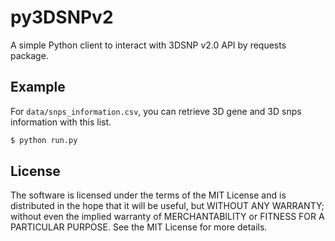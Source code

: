 # py3DSNPv2

A simple Python client to interact with 3DSNP v2.0 API by requests package.

## Example

For `data/snps_information.csv`, you can retrieve 3D gene and 3D snps information with this list.

```bash
$ python run.py
```

## License

The software is licensed under the terms of the MIT License and is distributed in the hope that it will be useful, but WITHOUT ANY WARRANTY; without even the implied warranty of MERCHANTABILITY or FITNESS FOR A PARTICULAR PURPOSE. See the MIT License for more details.
